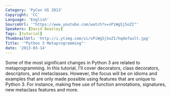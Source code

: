 ```yaml
---
Category: 'PyCon US 2013'
Copyright: 'CC'
Language: 'English'
SourceUrl: '"https://www.youtube.com/watch?v=sPiWg5jSoZI"'
Speakers: [David Beazley]
Tags: [tutorial]
ThumbnailUrl: 'http://i.ytimg.com/vi/sPiWg5jSoZI/hqdefault.jpg'
Title: '"Python 3 Metaprogramming"'
date: '2013-03-14'
---
```

Some of the most significant changes in Python 3 are related to metaprogramming.  In this tutorial, I'll cover decorators, class decorators, descriptors, and metaclasses.  However, the focus will be on idioms and examples that are only made possible using features that are unique to Python 3.  For instance, making free use of function annotations, signatures, new metaclass features and more.